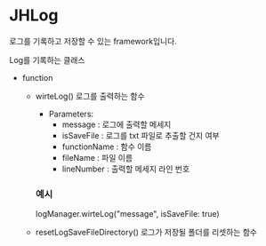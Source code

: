 # JHLog
로그를 기록하고 저장할 수 있는 framework입니다.


 Log를 기록하는 클래스
 
 - function
    - wirteLog()
      로그를 출력하는 함수
     
         - Parameters:
             - message : 로그에 출력할 메세지
             - isSaveFile :  로그를 txt 파일로 추출할 건지 여부
             - functionName : 함수 이름
             - fileName :  파일 이름
             - lineNumber : 출력할 메세지 라인 번호
                     
        ### 예시
        logManager.wirteLog("message", isSaveFile: true)


    - resetLogSaveFileDirectory()
      로그가 저장될 폴더를 리셋하는 함수
